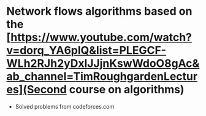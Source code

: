 # Network flows algorithms based on the [https://www.youtube.com/watch?v=dorq_YA6plQ&list=PLEGCF-WLh2RJh2yDxlJJjnKswWdoO8gAc&ab_channel=TimRoughgardenLectures](Second course on algorithms)
* Solved problems from codeforces.com
